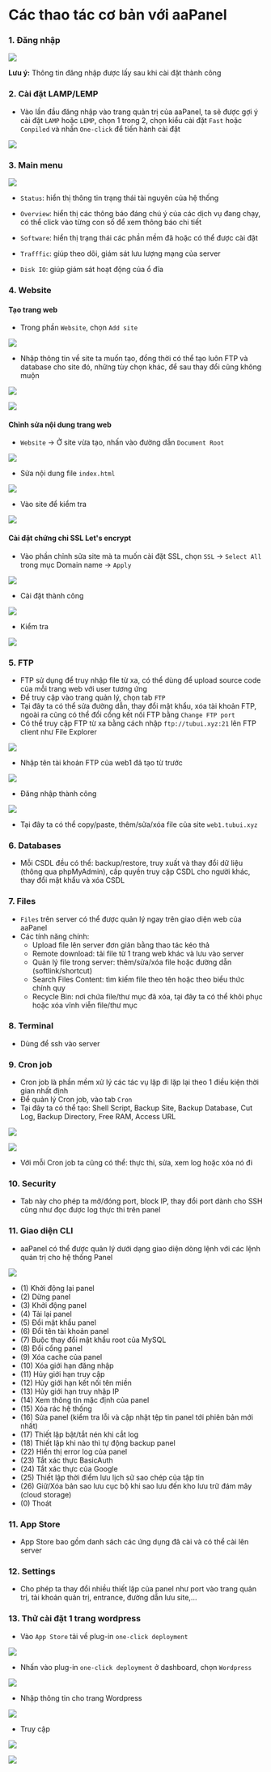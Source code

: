 # Các thao tác cơ bản với aaPanel

### 1. Đăng nhập

![](./images/aapanel_login.png)

**Lưu ý:** Thông tin đăng nhập được lấy sau khi cài đặt thành công

### 2. Cài đặt LAMP/LEMP

- Vào lần đầu đăng nhập vào trang quản trị của aaPanel, ta sẽ được gợi ý cài đặt ```LAMP``` hoặc ```LEMP```, chọn 1 trong 2, chọn kiểu cài đặt ```Fast``` hoặc ```Conpiled``` và nhấn ```One-click``` để tiến hành cài đặt

![](./images/aapanel_lemp_lamp.png)

### 3. Main menu

![](./images/aapanel_main_menu.png)

- ```Status```: hiển thị thông tin trạng thái tài nguyên của hệ thống

- ```Overview```: hiển thị các thông báo đáng chú ý của các dịch vụ đang chạy, có thể click vào từng con số để xem thông báo chi tiết

- ```Software```: hiển thị trạng thái các phần mềm đã hoặc có thể được cài đặt

- ```Trafffic```: giúp theo dõi, giám sát lưu lượng mạng của server

- ```Disk IO```: giúp giám sát hoạt động của ổ đĩa

### 4. Website

#### Tạo trang web

- Trong phần ```Website```, chọn ```Add site```

![](./images/aapanel_addsite.png)

- Nhập thông tin về site ta muốn tạo, đồng thời có thể tạo luôn FTP và database cho site đó, những tùy chọn khác, để sau thay đổi cũng không muộn

![](./images/aapanel_addsite_info.png)

![](./images/aapanel_addsite_success.png)

#### Chỉnh sửa nội dung trang web

- ```Website``` -> Ở site vừa tạo, nhấn vào đường dẫn ```Document Root```

![](./images/aapanel_document_root.png)

- Sửa nội dung file ```index.html```

![](./images/aapanel_index_html.png)

- Vào site để kiểm tra

![](./images/aapanel_web1.png)

#### Cài đặt chứng chỉ SSL Let's encrypt

- Vào phần chỉnh sửa site mà ta muốn cài đặt SSL, chọn ```SSL``` -> ```Select All``` trong mục Domain name -> ```Apply```

![](./images/aapanel_ssl.png)

- Cài đặt thành công

![](./images/aapanel_ssl_success.png)

- Kiểm tra

![](./images/aapanel_ssl_check.png)


### 5. FTP

- FTP sử dụng để truy nhập file từ xa, có thể dùng để upload source code của mỗi trang web với user tương ứng
- Để truy cập vào trang quản lý, chọn tab ```FTP```
- Tại đây ta có thể sửa đường dẫn, thay đổi mật khẩu, xóa tài khoản FTP, ngoài ra cũng có thể đổi cổng kết nối FTP bằng ```Change FTP port```
- Có thể truy cập FTP từ xa bằng cách nhập ```ftp://tubui.xyz:21``` lên FTP client như File Explorer

![](./images/aapanel_ftp_access.png)

- Nhập tên tài khoản FTP của web1 đã tạo từ trước

![](./images/aapanel_ftp_login.png)

- Đăng nhập thành công

![](./images/aapanel_login_success.png)

- Tại đây ta có thể copy/paste, thêm/sửa/xóa file của site ```web1.tubui.xyz```

### 6. Databases

- Mỗi CSDL đều có thể: backup/restore, truy xuất và thay đổi dữ liệu (thông qua phpMyAdmin), cấp quyền truy cập CSDL cho người khác, thay đổi mật khẩu và xóa CSDL

### 7. Files

- ```Files``` trên server có thể được quản lý ngay trên giao diện web của aaPanel
- Các tính năng chính:
    - Upload file lên server đơn giản bằng thao tác kéo thả
    - Remote download: tải file từ 1 trang web khác và lưu vào server
    - Quản lý file trong server: thêm/sửa/xóa file hoặc đường dẫn (softlink/shortcut)
    - Search Files Content: tìm kiếm file theo tên hoặc theo biểu thức chính quy
    - Recycle Bin: nơi chứa file/thư mục đã xóa, tại đây ta có thể khôi phục hoặc xóa vĩnh viễn file/thư mục

### 8. Terminal

- Dùng để ssh vào server

### 9. Cron job

- Cron job là phần mềm xử lý các tác vụ lặp đi lặp lại theo 1 điều kiện thời gian nhất định
- Để quản lý Cron job, vào tab ```Cron```
- Tại đây ta có thể tạo: Shell Script, Backup Site, Backup Database, Cut Log, Backup Directory, Free RAM, Access URL

![](./images/aapanel_add_cron_job.png)

![](./images/aapanel_conjob_example.png)

- Với mỗi Cron job ta cũng có thể: thực thi, sửa, xem log hoặc xóa nó đi

### 10. Security

- Tab này cho phép ta mở/đóng port, block IP, thay đổi port dành cho SSH cũng như đọc được log thực thi trên panel

### 11. Giao diện CLI

- aaPanel có thể được quản lý dưới dạng giao diện dòng lệnh với các lệnh quản trị cho hệ thống Panel 

![](./images/aapanel_bt_command.png)

- (1) Khởi động lại panel
- (2) Dừng panel
- (3) Khởi động panel
- (4) Tải lại panel
- (5) Đổi mật khẩu panel
- (6) Đổi tên tài khoản panel
- (7) Buộc thay đổi mật khẩu root của MySQL
- (8) Đổi cổng panel
- (9) Xóa cache của panel
- (10) Xóa giới hạn đăng nhập
- (11) Hủy giới hạn truy cập
- (12) Hủy giới hạn kết nối tên miền
- (13) Hủy giới hạn truy nhập IP
- (14) Xem thông tin mặc định của panel
- (15) Xóa rác hệ thống
- (16) Sửa panel (kiểm tra lỗi và cập nhật tệp tin panel tới phiên bản mới nhất)
- (17) Thiết lập bật/tắt nén khi cắt log
- (18) Thiết lập khi nào thì tự động backup panel
- (22) Hiển thị error log của panel
- (23) Tắt xác thực BasicAuth
- (24) Tắt xác thực của Google
- (25) Thiết lập thời điểm lưu lịch sử sao chép của tập tin
- (26) Giữ/Xóa bản sao lưu cục bộ khi sao lưu đến kho lưu trữ đám mây (cloud storage)
- (0) Thoát

### 11. App Store

- App Store bao gồm danh sách các ứng dụng đã cài và có thể cài lên server

### 12. Settings

- Cho phép ta thay đổi nhiều thiết lập của panel như port vào trang quản trị, tài khoản quản trị, entrance, đường dẫn lưu site,...

### 13. Thử cài đặt 1 trang wordpress

- Vào ```App Store``` tải về plug-in ```one-click deployment```

![](./images/aapanel_one_click_plugin.png)

- Nhấn vào plug-in ```one-click deployment``` ở dashboard, chọn ```Wordpress```

![](./images/aapanel_wordpress_one_click.png)

- Nhập thông tin cho trang Wordpress

![](./images/aapanel_wordpress_in4.png)

- Truy cập

![](./images/aapanel_wordpress_done.png)

![](./images/aapanel_wordpress_home.png)